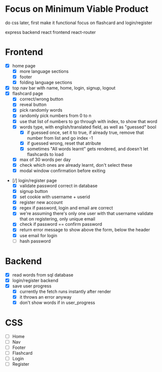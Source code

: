 # Focus on Minimum Viable Product
do css later, first make it functional
focus on flashcard
and login/register

express backend
react frontend
react-router

# Frontend
- [x] home page
    - [x] more language sections
    - [x] footer
    - [x] folding language sections
- [x] top nav bar with name, home, login, signup, logout
- [x] flashcard page
    - [x] correct/wrong button
    - [x] reveal button
    - [x] pick randomly words
    - [x] randomly pick numbers from 0 to n
    - [x] use that list of numbers to go through with index, to show that word
    - [x] words type, with english/translated field, as well as "guessed" bool
        - [x] if guessed once, set it to true, if already true, remove that number from list and go index -1
        - [x] if guessed wrong, reset that atribute
        - [x] sometimes "All words learnt" gets rendered, and doesn't let flashcards to load
    - [x] max of 30 words per day
    - [x] check which ones are already learnt, don't select these
    - [x] modal window confirmation before exiting
- [/] login/register page
    - [x] validate password correct in database
    - [x] signup button
    - [x] set cookie with username + userid
    - [x] register new account
    - [x] regex if password, login and email are correct
    - [x] we're assuming there's only one user with that username
    validate that on registering, only unique email 
    - [x] check if password == confirm password
    - [x] return error message to show above the form, below the header
    - [x] use email for login
    - [ ] hash password

# Backend
- [x] read words from sql database
- [x] login/register backend
- [x] save user progress
    - [x] currently the fetch runs instantly after render
    - [x] it throws an error anyway
    - [x] don't show words if in user_progress

# CSS
- [ ] Home
- [ ] Nav
- [ ] Footer
- [ ] Flashcard
- [ ] Login
- [ ] Register
